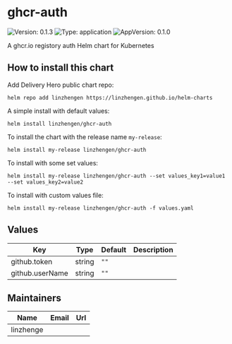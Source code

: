 # ghcr-auth

![Version: 0.1.3](https://img.shields.io/badge/Version-0.1.3-informational?style=flat-square) ![Type: application](https://img.shields.io/badge/Type-application-informational?style=flat-square) ![AppVersion: 0.1.0](https://img.shields.io/badge/AppVersion-0.1.0-informational?style=flat-square)

A ghcr.io registory auth Helm chart for Kubernetes

## How to install this chart

Add Delivery Hero public chart repo:

```console
helm repo add linzhengen https://linzhengen.github.io/helm-charts
```

A simple install with default values:

```console
helm install linzhengen/ghcr-auth
```

To install the chart with the release name `my-release`:

```console
helm install my-release linzhengen/ghcr-auth
```

To install with some set values:

```console
helm install my-release linzhengen/ghcr-auth --set values_key1=value1 --set values_key2=value2
```

To install with custom values file:

```console
helm install my-release linzhengen/ghcr-auth -f values.yaml
```

## Values

| Key | Type | Default | Description |
|-----|------|---------|-------------|
| github.token | string | `""` |  |
| github.userName | string | `""` |  |

## Maintainers

| Name | Email | Url |
| ---- | ------ | --- |
| linzhenge |  |  |
